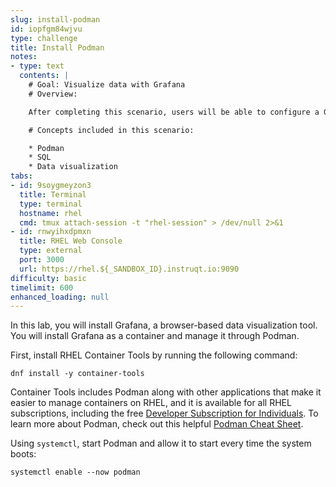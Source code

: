 ```yaml
---
slug: install-podman
id: iopfgm84wjvu
type: challenge
title: Install Podman
notes:
- type: text
  contents: |
    # Goal: Visualize data with Grafana
    # Overview:

    After completing this scenario, users will be able to configure a Grafana container, connect to a MySQL database, and create a data dashboard.

    # Concepts included in this scenario:

    * Podman
    * SQL
    * Data visualization
tabs:
- id: 9soygmeyzon3
  title: Terminal
  type: terminal
  hostname: rhel
  cmd: tmux attach-session -t "rhel-session" > /dev/null 2>&1
- id: rnwyihxdpmxn
  title: RHEL Web Console
  type: external
  port: 3000
  url: https://rhel.${_SANDBOX_ID}.instruqt.io:9090
difficulty: basic
timelimit: 600
enhanced_loading: null
---
```

In this lab, you will install Grafana, a browser-based data visualization tool. You will install Grafana as a container and manage it through Podman.

First, install RHEL Container Tools by running the following command:
```bash,run
dnf install -y container-tools
```
Container Tools includes Podman along with other applications that make it easier to manage containers on RHEL, and it is available for all RHEL subscriptions, including the free [Developer Subscription for Individuals](https://developers.redhat.com/articles/faqs-no-cost-red-hat-enterprise-linux#). To learn more about Podman, check out this helpful [Podman Cheat Sheet](https://developers.redhat.com/cheat-sheets/podman-cheat-sheet).

Using `systemctl`, start Podman and allow it to start every time the system boots:
```bash,run
systemctl enable --now podman
```